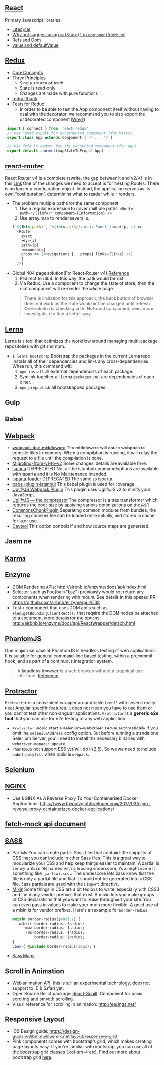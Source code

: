 ## [React](https://facebook.github.io/react/)
Primary Javascript libraries.
- [Lifecycle](https://facebook.github.io/react/docs/react-component.html#the-component-lifecycle)
 - [Why not suggest using `setState()` in `componentDidMount`](https://github.com/airbnb/javascript/issues/684)
- [Refs and Dom](https://facebook.github.io/react/docs/refs-and-the-dom.html#adding-a-ref-to-a-class-component)
- [value and defaultValue](https://github.com/facebook/react/issues/2764)

## [Redux](http://redux.js.org/)
- [Core Concepts](http://redux.js.org/docs/introduction/CoreConcepts.html#core-concepts)
- Three Principles
  - Single source of truth
  - State is read-only
  - Changes are made with pure functions
- [redux-thunk](https://github.com/gaearon/redux-thunk)
- [Tests for Redux](http://redux.js.org/docs/recipes/WritingTests.html)
  - In order to be able to test the App component itself without having to deal with the decorator, we recommend you to also export the undecorated component:([Why?](https://github.com/reactjs/redux/issues/1534))

 ```Javascript
  import { connect } from 'react-redux'
  // Use named export for unconnected component (for tests)
  export class App extends Component { /* ... */ }

  // Use default export for the connected component (for app)
  export default connect(mapStateToProps)(App)
  ```

## [react-router](https://github.com/ReactTraining/react-router)
React Router v4 is a complete rewrite, the gap between it and v2/v3 is in this [Link](https://github.com/ReactTraining/react-router/blob/master/packages/react-router/docs/guides/migrating.md)
One of the changes we need to accept is for Nesting Routes: There is no longer a configuration object. Instead, the application serves as its own “configuration”, determining what to render while it renders.
- The problem multiple paths for the same component
  1. Use a regular expression to cover multiple paths. `<Route path="/(|info)" component={Information} />`
  2. Use array.map to render several <Route>s.
  ```Javascript
  [`${this.path}`, `${this.path}/:activePanel`].map((p, i) =>
    <Route
      exact
      key={i}
      path={p}
      component={
      props => (<Navigations {...props} links={links} />)
      }
    />)
  ```
- Global 404 page solution(For React-Router v4).[Reference](https://medium.com/@pshrmn/no-config-no-problem-part-2-e93ad3559801)
  1. Redirect to /404. In this way, the path would be lost.
  2. Via Redux. Use a component to change the state of store, then the root component will re-render the whole page.
  > There is limitation for this approach, the back button of browser does not work as the state would not be changed until refresh. One solution is checking url in NoFound component, need more investigation to find a better way.

## [Lerna](https://github.com/lerna/lerna)
Lerna is a tool that optimizes the workflow around managing multi-package repositories with git and npm.

- `$ lerna bootstrap` Bootstrap the packages in the current Lerna repo. Installs all of their dependencies and links any cross-dependencies. When run, this command will:
  1. `npm install` all external dependencies of each package.
  2. Symlink together all Lerna `packages` that are dependencies of each other.
  3. `npm prepublish` all bootstrapped packages.

## Gulp
## Babel
## [Webpack](https://webpack.js.org)
- [webpack-dev-middleware](https://webpack.js.org/guides/development/#using-webpack-dev-middleware)
The middleware will cause webpack to compile files in-memory. When a compilation is running, it will delay the request to a file until the compilation is done.
- [Migrating-from-v1-to-v2](https://webpack.js.org/guides/migrating/ )
Some changes' details are available here.
- [isparta](https://github.com/douglasduteil/isparta)
DEPRECATED
Not all the istanbul command/options are available with isparta and it is No Maintenance Intended.
- [isparta-loader](https://github.com/deepsweet/isparta-loader)
DEPRECATED
The same as isparta.
- [babel-plugin-istanbul](https://github.com/istanbuljs/babel-plugin-istanbul)
This babel plugin is used for coverage.
- [UglifyJS Webpack Plugin](https://github.com/webpack-contrib/uglifyjs-webpack-plugin)
This plugin uses UglifyJS v2 to minify your JavaScript.
- [UglifyJS — the compressor](http://lisperator.net/uglifyjs/compress)
The compressor is a tree transformer which reduces the code size by applying various optimizations on the AST
- [CommonsChunkPlugin](https://webpack.js.org/plugins/commons-chunk-plugin/)
Separating common modules from bundles, the resulting chunked file can be loaded once initially, and stored in cache for later use.
- [Devtool](https://webpack.js.org/configuration/devtool/)
This option controls if and how source maps are generated.

## Jasmine
## [Karma](https://github.com/karma-runner/karma)
## [Enzyme](https://github.com/airbnb/enzyme)
 - DOM Rendering APIs: http://airbnb.io/enzyme/docs/api/index.html
 - Selector such as Foo[bar="baz"] previously would not return any components when rendering with mount. See details in this opened PR: https://github.com/airbnb/enzyme/pull/538
 - Test a component that uses DOM api's such as `elem.getBoundingClientRect();` that require the DOM nodes be attached to a document. More details for the options: http://airbnb.io/enzyme/docs/api/ReactWrapper/detach.html

## [PhantomJS](http://phantomjs.org/)
One major use case of PhantomJS is headless testing of web applications. It is suitable for general command-line based testing, within a precommit hook, and as part of a continuous integration system.
> A **headless browser** is a web browser without a graphical user interface. [Reference](https://en.wikipedia.org/wiki/Headless_browser)

## [Protractor](http://www.protractortest.org)
`Protractor` is a convenient wrapper around `WebDriverJS` with several really neat Angular specific features. It does not mean you have to use them or you cannot test other non-angular applications. `Protractor` is a **generic e2e tool** that you can use for e2e testing of any web application.
 - `Protractor` would start a selenium-webdriver server automatically if you omit the `seleniumAddress` config option. But before running a standalone Selenium Server, you'll need to install the necessary binaries with `webdriver-manager update`.
 - `PhantomJS` not support ES6 yet(will do in [2.5](https://github.com/ariya/phantomjs/issues/14506)). So we we need to include `babel-polyfill` when build in `webpack`.

## [Selenium](http://www.seleniumhq.org/docs/01_introducing_selenium.jsp#test-automation-for-web-applications)

## [NGINX](https://www.nginx.com/)
- Use NGINX As A Reverse Proxy To Your Containerized Docker Applications: https://www.thepolyglotdeveloper.com/2017/03/nginx-reverse-proxy-containerized-docker-applications/

## [fetch-mock api document](https://npmdoc.github.io/node-npmdoc-fetch-mock/build/apidoc.html)

## [SASS](http://sass-lang.com/guide)
- Partials
You can create partial Sass files that contain little snippets of CSS that you can include in other Sass files. This is a great way to modularize your CSS and help keep things easier to maintain. A partial is simply a Sass file named with a leading underscore. You might name it something like `_partial.scss`. The underscore lets Sass know that the file is only a partial file and that it should not be generated into a CSS file. Sass partials are used with the `@import` directive.
- [Mixin](http://sass-lang.com/guide#topic-6-SCSS)
Some things in CSS are a bit tedious to write, especially with CSS3 and the many vendor prefixes that exist. A mixin lets you make groups of CSS declarations that you want to reuse throughout your site. You can even pass in values to make your mixin more flexible. A good use of a mixin is for vendor prefixes. Here's an example for `border-radius`.
  ```CSS
  @mixin border-radius($radius) {
    -webkit-border-radius: $radius;
       -moz-border-radius: $radius;
        -ms-border-radius: $radius;
            border-radius: $radius;
  }
  .box { @include border-radius(10px); }
  ```
- [Sass Maps](https://webdesign.tutsplus.com/tutorials/an-introduction-to-sass-maps-usage-and-examples--cms-22184)

## Scroll in Animation
  - [Web animation API](https://developer.mozilla.org/en-US/docs/Web/API/Web_Animations_API), this is still an experimental technology, does not support to IE & Safari yet.
  - Open Source React package: [React-Scroll](https://github.com/fisshy/react-scroll): Component for basic scrolling and smooth scrolling.
  - Visual reference for scrolling in animation: http://easings.net/

## Responsive Layout
  - ICS Design guide: https://design-guide.w3ibm.mybluemix.net/layout/responsive-grid
  - Pink components comes with bootstrap's grid, which makes creating page layouts easy. If you're familiar with bootstrap, you can use all of the bootstrap grid classes (.col-sm-4 etc). Find out more about bootstrap grid [here](https://v4-alpha.getbootstrap.com/layout/grid/).
